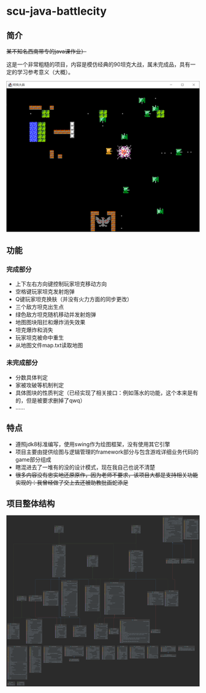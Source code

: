 # scu-java-battlecity

## 简介

~~某不知名西南带专的java课作业）~~

这是一个非常粗糙的项目，内容是模仿经典的90坦克大战，属未完成品，具有一定的学习参考意义（大概）。

<img src=".\演示.png" alt="演示" style="zoom:50%;" />

## 功能

### 完成部分

- 上下左右方向键控制玩家坦克移动方向
- 空格键玩家坦克发射炮弹
- Q键玩家坦克换肤（并没有火力方面的同步更改）
- 三个敌方坦克出生点
- 绿色敌方坦克随机移动并发射炮弹
- 地图图块阻拦和爆炸消失效果
- 坦克爆炸和消失
- 玩家坦克被命中重生
- 从地图文件map.txt读取地图

### 未完成部分

- 分数具体判定
- 家被攻破等机制判定
- 具体图块的性质判定（已经实现了相关接口：例如落水的功能，这个本来是有的，但是被要求删掉了qwq）
- ……

## 特点

- 遵照jdk8标准编写，使用swing作为绘图框架，没有使用其它引擎
- 项目主要由提供绘图与逻辑管理的framework部分与包含游戏详细业务代码的game部分组成
- 瞎混进去了一堆有的没的设计模式，现在我自己也说不清楚
- ~~很多内容没有忠实地还原原作，因为老师不要求，该项目大都是支持相关功能实现的：我曾经做了交上去还被助教批画蛇添足~~

## 项目整体结构

![](.\src.png)

